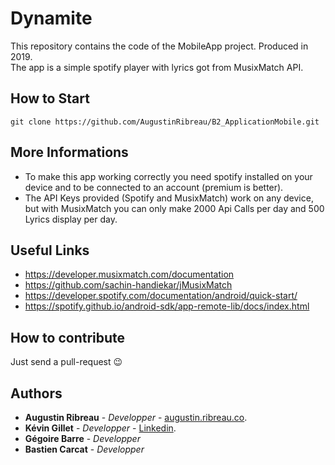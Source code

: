 # Dynamite
This repository contains the code of the MobileApp project. Produced in 2019.  
The app is a simple spotify player with lyrics got from MusixMatch API.

## How to Start
```
git clone https://github.com/AugustinRibreau/B2_ApplicationMobile.git
```

## More Informations
- To make this app working correctly you need spotify installed on your device and to be connected to an account (premium is better).
- The API Keys provided (Spotify and MusixMatch) work on any device, but with MusixMatch you can only make 2000 Api Calls per day and 500 Lyrics display per day.

## Useful Links
- https://developer.musixmatch.com/documentation
- https://github.com/sachin-handiekar/jMusixMatch
- https://developer.spotify.com/documentation/android/quick-start/
- https://spotify.github.io/android-sdk/app-remote-lib/docs/index.html

## How to contribute

Just send a pull-request 😉

## Authors
- <b>Augustin Ribreau</b> - <i>Developper</i> - <a href="https://augustin.ribreau.co/">augustin.ribreau.co</a>.
- <b>Kévin Gillet</b> - <i>Developper</i> - <a href="https://www.linkedin.com/in/k%C3%A9vin-gillet-50b25b175/">Linkedin</a>.
- <b>Gégoire Barre</b> - <i>Developper</i>
- <b>Bastien Carcat</b> - <i>Developper</i>
